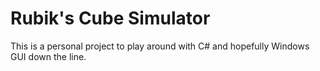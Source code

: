 # Rubik's Cube Simulator

This is a personal project to play around with C# and hopefully Windows GUI down the line.

